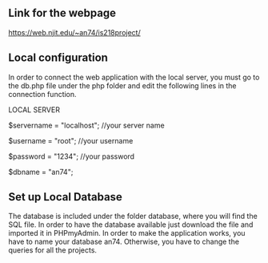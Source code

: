 ## Link for the webpage

https://web.njit.edu/~an74/is218project/

## Local configuration

In order to connect the web application with the local server,
you must go to the db.php file under the php folder and edit the following lines in the connection function.

LOCAL SERVER

$servername = "localhost"; //your server name

$username = "root"; //your username

$password = "1234"; //your password

$dbname = "an74"; 

## Set up Local Database
The database is included under the folder database, where you will find the SQL file. In order to have the database available just download the file and imported it in PHPmyAdmin.
In order to make the application works, you have to name your database an74. Otherwise, you have to change the queries for all the projects.

